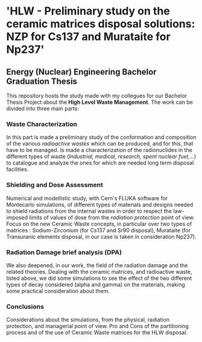 # 'HLW - Preliminary study on the ceramic matrices disposal solutions: NZP for Cs137 and Murataite for Np237'
## Energy (Nuclear) Engineering Bachelor Graduation Thesis

This repository hosts the study made with my collegues for our Bachelor Thesis Project about the **High Level Waste Management**.
The work can be divided into three main parts:

### Waste Characterization
In this part is made a preliminary study of the conformation and composition of the various *radioactive wastes* which can be produced, and for this, that have
to be managed. Is made a characterization of the radionuclides in the different types of waste (*Industrial, medical, research, spent nuclear fuel,...*)
to catalogue and analyze the ones for which are needed long term disposal facilities.

### Shielding and Dose Assessment
Numerical and modellistic study, with Cern's FLUKA software for Montecarlo simulations, of different types of materials and designs needed to shield radiations from the internal wastes in order to respect
the law-imposed limits of values of dose from the *radiation protection* point of view. Focus on the new Ceramic Waste concepts, in particular over two types of matrices : Sodium-Zirconium (for Cs137 and Sr90 disposal), Murataite (for Transuranic elements disposal, in our case is taken in consideration Np237).

### Radiation Damage brief analysis (DPA)
We also deepened, in our work, the field of the radiation damage and the related theories. Dealing with the ceramic matrices, and radioactive waste, listed above, we did some simulations to see the effect of the two different types of decay considered (alpha and gamma) on the materials, making some practical consideration about them.

### Conclusions
Considerations about the simulations, from the physical, radiation protection, and managerial point of view. Pro and Cons of the partitioning process and of the use of Ceramic Waste matrices for the HLW disposal.

